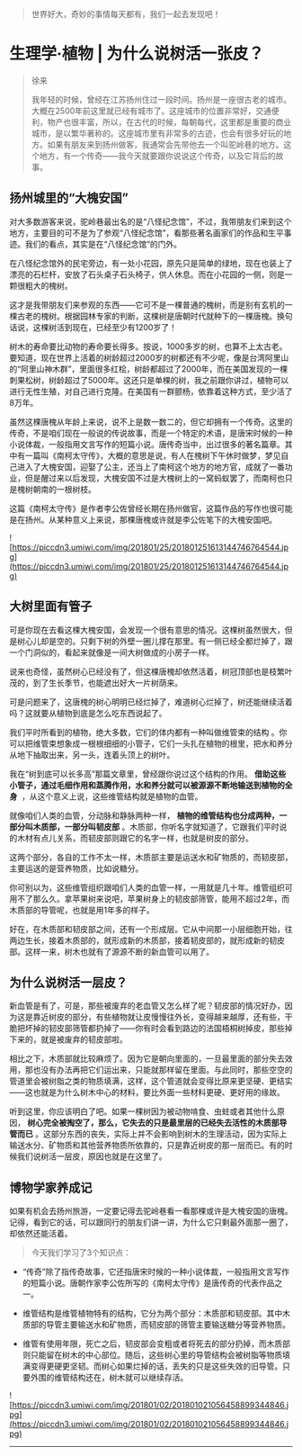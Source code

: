 > 世界好大，奇妙的事情每天都有，我们一起去发现吧！

# 生理学·植物 | 为什么说树活一张皮？

> 徐来
> 
> 我年轻的时候，曾经在江苏扬州住过一段时间。扬州是一座很古老的城市。大概在2500年前这里就已经有城市了。这座城市的位置非常好，交通便利，物产也很丰富，所以，在古代的时候，每朝每代，这里都是重要的商业城市，是以繁华著称的。这座城市里有非常多的古迹，也会有很多好玩的地方。如果有朋友来到扬州做客，我通常会先带他去一个叫驼岭巷的地方。这个地方，有一个传奇——我今天就要跟你说说这个传奇，以及它背后的故事。

## 扬州城里的“大槐安国”

对大多数游客来说，驼岭巷最出名的是“八怪纪念馆”，不过，我带朋友们来到这个地方，主要目的可不是为了参观“八怪纪念馆”，看那些著名画家们的作品和生平事迹。我们的看点，其实是在“八怪纪念馆”的门外。

在八怪纪念馆外的民宅旁边，有一处小花园，原先只是简单的绿地，现在也装上了漂亮的石栏杆，安放了石头桌子石头椅子，供人休息。而在小花园的一侧，则是一颗很粗大的槐树。

这才是我带朋友们来参观的东西——它可不是一棵普通的槐树，而是别有玄机的一棵古老的槐树。根据园林专家的判断，这棵树是唐朝时代就种下的一棵唐槐。换句话说，这棵树活到现在，已经至少有1200岁了！

树木的寿命要比动物的寿命要长得多。按说，1000多岁的树，也算不上太古老。要知道，现在世界上活着的树龄超过2000岁的树都还有不少呢，像是台湾阿里山的“阿里山神木群”，里面很多红桧，树龄都超过了2000年，而在美国发现的一棵刺果松树，树龄超过了5000年。这还只是单棵的树，我之前跟你讲过，植物可以进行无性生殖，对自己进行克隆。在美国有一群颤杨，依靠着这种方式，至少活了8万年。

虽然这棵唐槐从年龄上来说，说不上是数一数二的，但它却拥有一个传奇。这里的传奇，不是咱们现在一般说的传说故事，而是一个特定的术语，是唐宋时候的一种小说体裁，一般指用文言写作的短篇小说。唐传奇当中，出过很多的著名篇章。其中有一篇叫《南柯太守传》，大概的意思是说，有人在槐树下午休时做梦，梦见自己进入了大槐安国，迎娶了公主，还当上了南柯这个地方的地方官，成就了一番功业，但是醒过来以后发现，大槐安国不过是大槐树上的一窝蚂蚁罢了，而南柯也只是槐树朝南的一根树枝。

这篇《南柯太守传》是作者李公佐曾经长期在扬州做官，这篇作品的写作也很可能是在扬州。从某种意义上来说，那棵唐槐或许就是李公佐笔下的大槐安国吧。    

![https://piccdn3.umiwi.com/img/201801/25/201801251613144746764544.jpg](https://piccdn3.umiwi.com/img/201801/25/201801251613144746764544.jpg)

## 大树里面有管子

可是你现在去看这棵大槐安国，会发现一个很有意思的情况。这棵树虽然很大，但是树心儿却是空的。只剩下树的外壁一圈儿撑在那里。有一侧已经全都烂掉了，跟一个门洞似的，看起来就像是一间大树做成的小房子一样。

说来也奇怪，虽然树心已经没有了，但这棵唐槐却依然活着，树冠顶部也是枝繁叶茂的，到了生长季节，也能遮出好大一片树荫来。

可是问题来了，这唐槐的树心明明已经烂掉了，难道树心烂掉了，树还能继续活着吗？这就要从植物到底是怎么吃东西说起了。

我们平时所看到的植物，绝大多数，它们的体内都有一种叫做维管束的结构 。你可以把维管束想象成一根根细细的小管子，它们一头扎在植物的根里，把水和养分从地下抽取出来，另一头，连着头顶上的树叶。

我在“树到底可以长多高”那篇文章里，曾经跟你说过这个结构的作用。 **借助这些小管子，通过毛细作用和蒸腾作用，水和养分就可以被源源不断地输送到植物的全身**  ，从这个意义上说，这些维管结构就是植物的血管。

就像咱们人类的血管，分动脉和静脉两种一样， **植物的维管结构也分成两种，一部分叫木质部，一部分叫韧皮部** 。木质部，你听名字就知道了，它跟我们平时说的木材有点儿关系，而韧皮部则跟它的名字一样，也就是树皮的部分。

这两个部分，各自的工作不太一样，木质部主要是运送水和矿物质的，而韧皮部，主要运送的是营养物质，比如说糖分。

你可别以为，这些维管组织跟咱们人类的血管一样，一用就是几十年。维管组织可用不了那么久。拿苹果树来说吧，苹果树身上的韧皮部筛管，能用不超过2年，而木质部的导管呢，也就是用1年多的样子。

好在，在木质部和韧皮部之间，还有一个形成层。它从中间那一小层细胞开始，往两边生长，接着木质部的，就形成新的木质部，接着韧皮部的，就形成新的韧皮部。这样一来，树木也就有了源源不断的新血管可以用了。

## 为什么说树活一层皮？

新血管是有了，可是，那些被废弃的老血管又怎么样了呢？韧皮部的情况好办，因为这是靠近树皮的部分，有些植物就让皮慢慢往外长，变得越来越厚，还有些，干脆把坏掉的韧皮部筛管都扔掉了——你有时会看到路边的法国梧桐树掉皮，那些掉下来的，就是被废弃的韧皮部啦。

相比之下，木质部就比较麻烦了。因为它是朝向里面的，一旦最里面的部分失去效用，那也没有办法再把它们运出来，只能就那样留在里面。与此同时，那些空空的管道里会被树脂之类的物质填满，这样，这个管道就会变得比原来更坚硬、更结实——这也就是为什么树木中心的材料，要比外面一些材料更硬、更好用的缘故。

听到这里，你应该明白了吧。如果一棵树因为被动物啃食、虫蛀或者其他什么原因， **树心完全被掏空了，那么，它失去的只是最里层的已经失去活性的木质部导管而已** 。这部分东西的丧失，实际上并不会影响到树木的生理活动，因为实际上输送水分、矿物质和其他营养物质所依靠的，只是靠近树皮的那一层而已。有的时候我们说树活一层皮，原因也就是在这里了。

## 博物学家养成记

如果有机会去扬州旅游，一定要记得去驼岭巷看一看那棵或许是大槐安国的唐槐。记得，看到它的话，可以跟同行的朋友们讲一讲，为什么它只剩最外面那一圈了，却依然还能活着。

> 今天我们学习了3个知识点：

* “传奇”除了指传奇故事，它还指唐宋时候的一种小说体裁，一般指用文言写作的短篇小说。唐朝作家李公佐所写的《南柯太守传》是唐传奇的代表作品之一。

* 维管结构是维管植物特有的结构，它分为两个部分：木质部和韧皮部。其中木质部的导管主要输送水和矿物质，而韧皮部的筛管主要输送糖分等营养物质。

* 维管有使用年限，死亡之后，韧皮部会变粗或者将死去的部分扔掉，而木质部则只能留在树木的中心部位。随后，这些树心里的导管结构会被树脂等物质填满变得更硬更坚韧。而树心如果烂掉的话，丢失的只是这些失效的旧导管。只要外围的维管结构还在，树木就可以继续存活。

![https://piccdn3.umiwi.com/img/201801/02/201801021056458899344846.jpg](https://piccdn3.umiwi.com/img/201801/02/201801021056458899344846.jpg)

---
